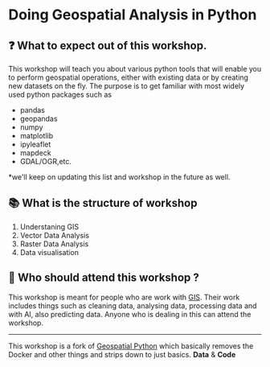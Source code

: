 # Doing Geospatial Analysis in Python


## ❓ What to expect out of this workshop.
This workshop will teach you about various python tools that will enable you to perform geospatial operations, either with existing data or by creating new datasets on the fly.
The purpose is to get familiar with most widely used python packages such as 
- pandas
- geopandas
- numpy
- matplotlib
- ipyleaflet
- mapdeck 
- GDAL/OGR,etc.
  
*we'll keep on updating this list and workshop in the future as well.

## 📚 What is the structure of workshop 

1. Understaning GIS 
2. Vector Data Analysis
3. Raster Data Analysis
4. Data visualisation

## 👥 Who should attend this workshop ?
This workshop is meant for people who are work with [GIS](https://en.wikipedia.org/wiki/Geographic_Information_System). Their work includes things such as cleaning data, analysing data, processing data and with AI, also predicting data.
Anyone who is dealing in this can attend the workshop. 

---
This workshop is a fork of [Geospatial Python](https://github.com/geopython/geopython-workshop) which basically removes the Docker and other things and strips down to just basics. **Data** & **Code**

